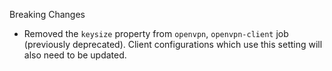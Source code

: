 Breaking Changes

 * Removed the `keysize` property from `openvpn`, `openvpn-client` job (previously deprecated). Client configurations which use this setting will also need to be updated.

